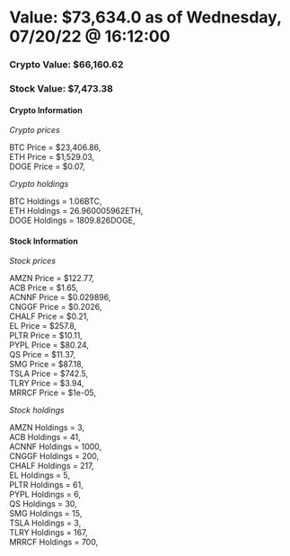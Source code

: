 # Value: $73,634.0 as of Wednesday, 07/20/22 @ 16:12:00 

### Crypto Value: $66,160.62

### Stock Value: $7,473.38

#### Crypto Information 
*Crypto prices* 

BTC Price = $23,406.86,  
ETH Price = $1,529.03,  
DOGE Price = $0.07,  


*Crypto holdings* 

BTC Holdings = 1.06BTC,  
ETH Holdings = 26.960005962ETH,  
DOGE Holdings = 1809.826DOGE,  


#### Stock Information 

*Stock prices* 

AMZN Price = $122.77,  
ACB Price = $1.65,  
ACNNF Price = $0.029896,  
CNGGF Price = $0.2026,  
CHALF Price = $0.21,  
EL Price = $257.8,  
PLTR Price = $10.11,  
PYPL Price = $80.24,  
QS Price = $11.37,  
SMG Price = $87.18,  
TSLA Price = $742.5,  
TLRY Price = $3.94,  
MRRCF Price = $1e-05,  


*Stock holdings* 

AMZN Holdings = 3,  
ACB Holdings = 41,  
ACNNF Holdings = 1000,  
CNGGF Holdings = 200,  
CHALF Holdings = 217,  
EL Holdings = 5,  
PLTR Holdings = 61,  
PYPL Holdings = 6,  
QS Holdings = 30,  
SMG Holdings = 15,  
TSLA Holdings = 3,  
TLRY Holdings = 167,  
MRRCF Holdings = 700,  


